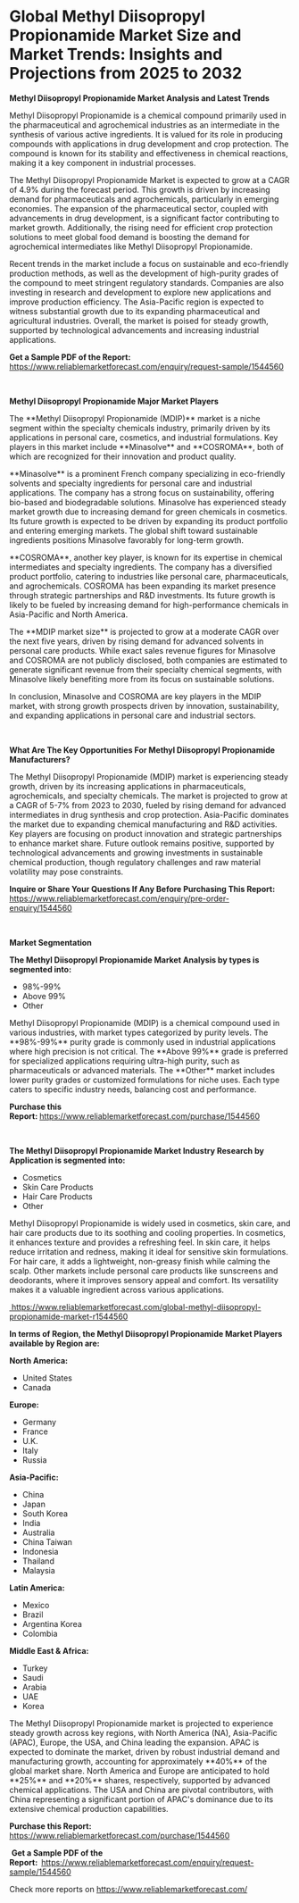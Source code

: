 <p><h1>Global Methyl Diisopropyl Propionamide Market Size and Market Trends: Insights and Projections from 2025 to 2032</h1></p><p><strong>Methyl Diisopropyl Propionamide Market Analysis and Latest Trends</strong></p>
<p><p>Methyl Diisopropyl Propionamide is a chemical compound primarily used in the pharmaceutical and agrochemical industries as an intermediate in the synthesis of various active ingredients. It is valued for its role in producing compounds with applications in drug development and crop protection. The compound is known for its stability and effectiveness in chemical reactions, making it a key component in industrial processes.</p><p>The Methyl Diisopropyl Propionamide Market is expected to grow at a CAGR of 4.9% during the forecast period. This growth is driven by increasing demand for pharmaceuticals and agrochemicals, particularly in emerging economies. The expansion of the pharmaceutical sector, coupled with advancements in drug development, is a significant factor contributing to market growth. Additionally, the rising need for efficient crop protection solutions to meet global food demand is boosting the demand for agrochemical intermediates like Methyl Diisopropyl Propionamide.</p><p>Recent trends in the market include a focus on sustainable and eco-friendly production methods, as well as the development of high-purity grades of the compound to meet stringent regulatory standards. Companies are also investing in research and development to explore new applications and improve production efficiency. The Asia-Pacific region is expected to witness substantial growth due to its expanding pharmaceutical and agricultural industries. Overall, the market is poised for steady growth, supported by technological advancements and increasing industrial applications.</p></p>
<p><strong>Get a Sample PDF of the Report:&nbsp;</strong> <a href="https://www.reliablemarketforecast.com/enquiry/request-sample/1544560?utm_campaign=2209&utm_medium=2&utm_source=Github&utm_content=ia&utm_term=26012025&utm_id=methyl-diisopropyl-propionamide">https://www.reliablemarketforecast.com/enquiry/request-sample/1544560</a></p>
<p>&nbsp;</p>
<p><strong>Methyl Diisopropyl Propionamide Major Market Players</strong></p>
<p><p>The **Methyl Diisopropyl Propionamide (MDIP)** market is a niche segment within the specialty chemicals industry, primarily driven by its applications in personal care, cosmetics, and industrial formulations. Key players in this market include **Minasolve** and **COSROMA**, both of which are recognized for their innovation and product quality.</p><p>**Minasolve** is a prominent French company specializing in eco-friendly solvents and specialty ingredients for personal care and industrial applications. The company has a strong focus on sustainability, offering bio-based and biodegradable solutions. Minasolve has experienced steady market growth due to increasing demand for green chemicals in cosmetics. Its future growth is expected to be driven by expanding its product portfolio and entering emerging markets. The global shift toward sustainable ingredients positions Minasolve favorably for long-term growth.</p><p>**COSROMA**, another key player, is known for its expertise in chemical intermediates and specialty ingredients. The company has a diversified product portfolio, catering to industries like personal care, pharmaceuticals, and agrochemicals. COSROMA has been expanding its market presence through strategic partnerships and R&D investments. Its future growth is likely to be fueled by increasing demand for high-performance chemicals in Asia-Pacific and North America.</p><p>The **MDIP market size** is projected to grow at a moderate CAGR over the next five years, driven by rising demand for advanced solvents in personal care products. While exact sales revenue figures for Minasolve and COSROMA are not publicly disclosed, both companies are estimated to generate significant revenue from their specialty chemical segments, with Minasolve likely benefiting more from its focus on sustainable solutions.</p><p>In conclusion, Minasolve and COSROMA are key players in the MDIP market, with strong growth prospects driven by innovation, sustainability, and expanding applications in personal care and industrial sectors.</p></p>
<p>&nbsp;</p>
<p><strong>What Are The Key Opportunities For Methyl Diisopropyl Propionamide Manufacturers?</strong></p>
<p><p>The Methyl Diisopropyl Propionamide (MDIP) market is experiencing steady growth, driven by its increasing applications in pharmaceuticals, agrochemicals, and specialty chemicals. The market is projected to grow at a CAGR of 5-7% from 2023 to 2030, fueled by rising demand for advanced intermediates in drug synthesis and crop protection. Asia-Pacific dominates the market due to expanding chemical manufacturing and R&D activities. Key players are focusing on product innovation and strategic partnerships to enhance market share. Future outlook remains positive, supported by technological advancements and growing investments in sustainable chemical production, though regulatory challenges and raw material volatility may pose constraints.</p></p>
<p><strong>Inquire or Share Your Questions If Any Before Purchasing This Report:</strong> <a href="https://www.reliablemarketforecast.com/enquiry/pre-order-enquiry/1544560?utm_campaign=2209&utm_medium=2&utm_source=Github&utm_content=ia&utm_term=26012025&utm_id=methyl-diisopropyl-propionamide">https://www.reliablemarketforecast.com/enquiry/pre-order-enquiry/1544560</a></p>
<p>&nbsp;</p>
<p><strong>Market Segmentation</strong></p>
<p><strong>The Methyl Diisopropyl Propionamide Market Analysis by types is segmented into:</strong></p>
<p><ul><li>98%-99%</li><li>Above 99%</li><li>Other</li></ul></p>
<p><p>Methyl Diisopropyl Propionamide (MDIP) is a chemical compound used in various industries, with market types categorized by purity levels. The **98%-99%** purity grade is commonly used in industrial applications where high precision is not critical. The **Above 99%** grade is preferred for specialized applications requiring ultra-high purity, such as pharmaceuticals or advanced materials. The **Other** market includes lower purity grades or customized formulations for niche uses. Each type caters to specific industry needs, balancing cost and performance.</p></p>
<p><strong>Purchase this Report:&nbsp;</strong><a href="https://www.reliablemarketforecast.com/purchase/1544560?utm_campaign=2209&utm_medium=2&utm_source=Github&utm_content=ia&utm_term=26012025&utm_id=methyl-diisopropyl-propionamide">https://www.reliablemarketforecast.com/purchase/1544560</a></p>
<p>&nbsp;</p>
<p><strong>The Methyl Diisopropyl Propionamide Market Industry Research by Application is segmented into:</strong></p>
<p><ul><li>Cosmetics</li><li>Skin Care Products</li><li>Hair Care Products</li><li>Other</li></ul></p>
<p><p>Methyl Diisopropyl Propionamide is widely used in cosmetics, skin care, and hair care products due to its soothing and cooling properties. In cosmetics, it enhances texture and provides a refreshing feel. In skin care, it helps reduce irritation and redness, making it ideal for sensitive skin formulations. For hair care, it adds a lightweight, non-greasy finish while calming the scalp. Other markets include personal care products like sunscreens and deodorants, where it improves sensory appeal and comfort. Its versatility makes it a valuable ingredient across various applications.</p></p>
<p><a href="https://www.reliablemarketforecast.com/global-methyl-diisopropyl-propionamide-market-r1544560?utm_campaign=2209&utm_medium=2&utm_source=Github&utm_content=ia&utm_term=26012025&utm_id=methyl-diisopropyl-propionamide">&nbsp;https://www.reliablemarketforecast.com/global-methyl-diisopropyl-propionamide-market-r1544560</a></p>
<p><strong>In terms of Region, the Methyl Diisopropyl Propionamide Market Players available by Region are:</strong></p>
<p>
    <p> <strong> North America: </strong>
        <ul>
            <li>United States</li>
            <li>Canada</li>
        </ul>
        </p> 
    <p> <strong> Europe: </strong>
        <ul>
            <li>Germany</li>
            <li>France</li>
            <li>U.K.</li>
            <li>Italy</li>
            <li>Russia</li>
        </ul>
        </p> 
    <p> <strong> Asia-Pacific: </strong>
        <ul>
            <li>China</li>
            <li>Japan</li>
            <li>South Korea</li>
            <li>India</li>
            <li>Australia</li>
            <li>China Taiwan</li>
            <li>Indonesia</li>
            <li>Thailand</li>
            <li>Malaysia</li>
        </ul>
        </p> 
    <p> <strong> Latin America: </strong>
        <ul>
            <li>Mexico</li>
            <li>Brazil</li>
            <li>Argentina Korea</li>
            <li>Colombia</li>
        </ul>
        </p> 
    <p> <strong> Middle East & Africa: </strong>
        <ul>
            <li>Turkey</li>
            <li>Saudi</li>
            <li>Arabia</li>
            <li>UAE</li>
            <li>Korea</li>
        </ul>
    </p>
    </p>
<p><p>The Methyl Diisopropyl Propionamide market is projected to experience steady growth across key regions, with North America (NA), Asia-Pacific (APAC), Europe, the USA, and China leading the expansion. APAC is expected to dominate the market, driven by robust industrial demand and manufacturing growth, accounting for approximately **40%** of the global market share. North America and Europe are anticipated to hold **25%** and **20%** shares, respectively, supported by advanced chemical applications. The USA and China are pivotal contributors, with China representing a significant portion of APAC's dominance due to its extensive chemical production capabilities.</p></p>
<p><strong>Purchase this Report: </strong><a href="https://www.reliablemarketforecast.com/purchase/1544560?utm_campaign=2209&utm_medium=2&utm_source=Github&utm_content=ia&utm_term=26012025&utm_id=methyl-diisopropyl-propionamide">https://www.reliablemarketforecast.com/purchase/1544560</a></p>
<p>&nbsp;<strong>Get a Sample PDF of the Report:&nbsp;&nbsp;</strong><a href="https://www.reliablemarketforecast.com/enquiry/request-sample/1544560?utm_campaign=2209&utm_medium=2&utm_source=Github&utm_content=ia&utm_term=26012025&utm_id=methyl-diisopropyl-propionamide">https://www.reliablemarketforecast.com/enquiry/request-sample/1544560</a></p>
<p><strong></strong></p>
<p>Check more reports on <a href="https://www.reliablemarketforecast.com/?utm_campaign=2209&utm_medium=2&utm_source=Github&utm_content=ia&utm_term=26012025&utm_id=methyl-diisopropyl-propionamide">https://www.reliablemarketforecast.com/</a></p>